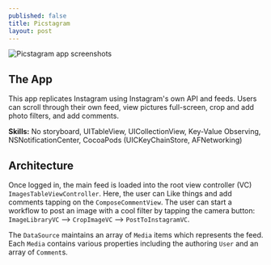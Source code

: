 ```yaml
---
published: false
title: Picstagram
layout: post
---
```

![Picstagram app screenshots](http://drjackl.github.io/picstagram.png)

## The App
This app replicates Instagram using Instagram's own API and feeds. Users can scroll through their own feed, view pictures full-screen, crop and add photo filters, and add comments.

**Skills:** No storyboard, UITableView, UICollectionView, Key-Value Observing, NSNotificationCenter, CocoaPods (UICKeyChainStore, AFNetworking)

## Architecture
Once logged in, the main feed is loaded into the root view controller (VC) `ImagesTableViewController`. Here, the user can Like things and add comments tapping on the `ComposeCommentView`. The user can start a workflow to post an image with a cool filter by tapping the camera button: `ImageLibraryVC` --> `CropImageVC` --> `PostToInstagramVC`.

The `DataSource` maintains an array of `Media` items which represents the feed. Each `Media` contains various properties including the authoring `User` and an array of `Comment`s.